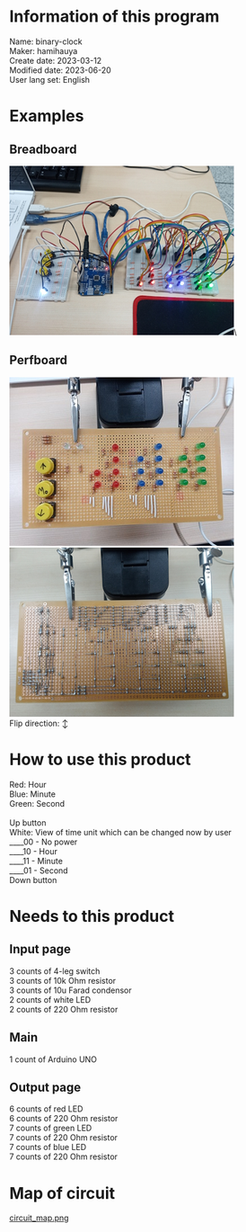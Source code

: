# Information of this program
Name: binary-clock\
Maker: hamihauya\
Create date: 2023-03-12\
Modified date: 2023-06-20\
User lang set: English

# Examples
## Breadboard ##
![Breadboard](images/example1.jpg)\

## Perfboard ##
![Perfboard](images/example2_over.jpg)\
![Perfboard](images/example2_under.jpg)\
Flip direction: ↕

# How to use this product #
Red: Hour\
Blue: Minute\
Green: Second\
\
Up button\
White: View of time unit which can be changed now by user\
____00 - No power\
____10 - Hour\
____11 - Minute\
____01 - Second\
Down button

# Needs to this product
## Input page ##
3 counts of 4-leg switch\
3 counts of 10k Ohm resistor\
3 counts of 10u Farad condensor\
2 counts of white LED\
2 counts of 220 Ohm resistor
## Main ##
1 count of Arduino UNO
## Output page ###
6 counts of red LED\
6 counts of 220 Ohm resistor\
7 counts of green LED\
7 counts of 220 Ohm resistor\
7 counts of blue LED\
7 counts of 220 Ohm resistor

# Map of circuit
[circuit_map.png](images/circuit_map.png)
